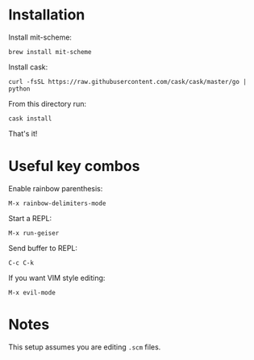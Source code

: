 # Installation

Install mit-scheme:

    brew install mit-scheme

Install cask:

    curl -fsSL https://raw.githubusercontent.com/cask/cask/master/go | python

From this directory run:

    cask install

That's it!

# Useful key combos

Enable rainbow parenthesis:

    M-x rainbow-delimiters-mode

Start a REPL:

    M-x run-geiser

Send buffer to REPL:

    C-c C-k

If you want VIM style editing:

    M-x evil-mode

# Notes

This setup assumes you are editing `.scm` files.
